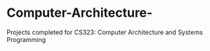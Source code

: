 # Computer-Architecture-

Projects completed for CS323: Computer Architecture and Systems Programming
